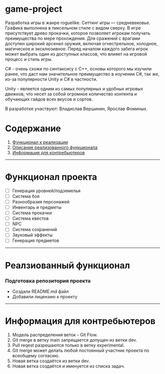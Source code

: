 # game-project
Разработка игры в жанре roguelike. Сеттинг игры — средневековье. Графика выполнена в пиксельном стиле с видом сверху. В игре присутствует древо прокачки, которое позволяет игрокам получать преимущества по мере прохождения. 
Для сражений с врагами доступен широкий арсенал оружия, включая огнестрельное, холодное, магическое и эксклюзивное. Перед началом каждого забега игрок может выбрать один из доступных классов, что влияет на игровой процесс и стиль игры.

C# - очень схожи по синтаксису с C++, основы которого мы изучили ранее, что даст нам значительное преимущество в изучении C#, так же, из-за популярности Unity и C# в частности.

Unity - является одним из самых популярных и удобных игровых движков, что несет за собой огромное количество контента и обучающих гайдов всех вкусов и сортов.

В разработке участвуют: Владислав Вершинин, Ярослав Фоминых.

# Содержание

1. [Функционал к реализации](#title1)
2. [Описание реализованного функционала](#title2)
3. [Информация для контребьютеров](#title3)

---

# <a id="title1">Функционал проекта</a>

- [ ] Генерация уровней/подземелья
- [ ] Система боя
- [ ] Разнообразия персонажей
- [ ] Инвентарь и предметы
- [ ] Система прокачки
- [ ] Система квестов
- [ ] NPC
- [ ] Система сохранений
- [ ] Звуковый эффекты
- [ ] Генерация предметов

---

# <a id="title2">Реалзиованный функционал</a>
[//]: # (Мы знаем что тут написано "Реалзиованный функционал")
### Подготовка репозитория проекта
- Создали README.md файл
- Добавили лицензию к проекту

---

# <a id="title3">Информация для контребьютеров</a>

1. Модель распределения веток - Git Flow.
2. Git merge в ветку main запрещается допущен из ветки dev.
3. Pull reqest разрешаются только в ветку experimental.
4. Git merge может делать любой постоянный участник проекта по всеобщему согласию.
5. Новая ветка создаётся из ветки dev.
6. Новая ветка создаётся и именуется из списка задач.
